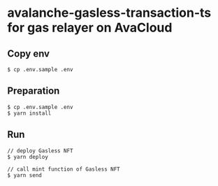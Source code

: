 # avalanche-gasless-transaction-ts for gas relayer on AvaCloud

## Copy env

```
$ cp .env.sample .env
```

## Preparation

```
$ cp .env.sample .env
$ yarn install
```

## Run

```
// deploy Gasless NFT
$ yarn deploy

// call mint function of Gasless NFT
$ yarn send
```

